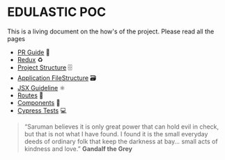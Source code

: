 # EDULASTIC POC

This is a living document on the how's of the project. Please read all the pages

- [PR Guide](contributing.md) 🔗
- [Redux](redux.md) ♻️ 
- [Project Structure](projectStructure.md) 🗄
- [Application FileStructure](ApplicationFileStructure.md) 🗃
- [JSX Guideline](JSX.md) ⚛️
- [Routes](routes.md) 🚶
- [Components](componentStructure.md) 🔧
- [Cypress Tests](cypress.md) 💻️

> “Saruman believes it is only great power that can hold evil in check, but that is not what I have found. I found it is the small everyday deeds of ordinary folk that keep the darkness at bay… small acts of kindness and love.” **Gandalf the Grey**

